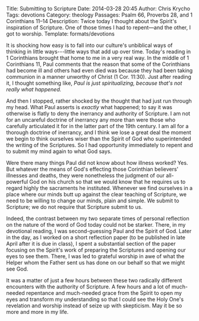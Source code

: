 Title: Submitting to Scripture
Date: 2014-03-28 20:45
Author: Chris Krycho
Tags: devotions
Category: theology
Passages: Psalm 66, Proverbs 28, and 1 Corinthians 11&ndash;14
Description: Twice today I thought about the Spirit's inspiration of Scripture. One of those times I had to repent&mdash;and the other, I got to worship.
Template: formats/devotions

It is shocking how easy is to fall into our culture's unbiblical ways of
thinking in little ways---little ways that add up over time. Today's reading in
1 Corinthians brought that home to me in a very real way. In the middle of 1
Corinthians 11, Paul comments that the reason that some of the Corinthians had
become ill and others had even died was because they had been taking communion
in a manner unworthy of Christ (1 Cor. 11:30). Just after reading it, I thought
something like, *Paul is just spiritualizing, because that's not really what
happened.*

And then I stopped, rather shocked by the thought that had just run through my
head. What Paul asserts is *exactly* what happened; to say it was otherwise is
flatly to deny the inerrancy and authority of Scripture. I am not for an
uncareful doctrine of inerrancy any more than were those who carefully
articulated it for in the latter part of the 19th century. I am all for a
thorough doctrine of inerrancy, and I think we lose a great deal the moment we
begin to think ourselves wiser than the Spirit of God who superintended the
writing of the Scriptures. So I had opportunity immediately to repent and to
submit my mind again to what God says.

Were there many things Paul did not know about how illness worked? Yes. But
whatever the means of God's effecting those Corinthian believers' illnesses and
deaths, they were nonetheless the judgment of our all-powerful God on his church
so that we would know that he requires us to regard highly the sacraments he
instituted. Whenever we find ourselves in a place where our minds butt up
against the clear teaching of Scripture, we need to be willing to change our
minds, plain and simple. We submit to Scripture; we do not require that
Scripture submit to us.

Indeed, the contrast between my two separate times of personal reflection on the
nature of the word of God today could not be starker. There, in my devotional
reading, I was second-guessing Paul and the Spirit of God. Later in the day, as
I worked on a short reflection paper (to be published in late April after it is
due in class), I spent a substantial section of the paper focusing on the
Spirit's work of preparing the Scriptures and opening our eyes to see them.
There, I was led to grateful worship in awe of what the Helper whom the Father
sent us has done on our behalf so that we might see God.

It was a matter of just a few hours between these two radically different
encounters with the authority of Scripture. A few hours and a lot of much-needed
repentance and much-needed grace from the Spirit to open my eyes and transform
my understanding so that I could see the Holy One's revelation and worship
instead of seize up with skepticism. May it be so more and more in my life.